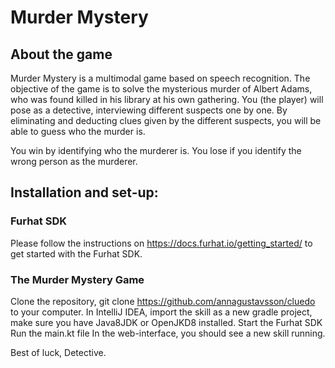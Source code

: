 # Murder Mystery
## About the game
Murder Mystery is a multimodal game based on speech recognition. The objective of the game is to solve the mysterious murder of Albert Adams, 
who was found killed in his library at his own gathering. You (the player) will pose as a detective, interviewing different 
suspects one by one. By eliminating and deducting clues given by the different suspects, you will be able to guess who the murder is. 

You win by identifying who the murderer is. 
You lose if you identify the wrong person as the murderer. 

## Installation and set-up:

### Furhat SDK
Please follow the instructions on https://docs.furhat.io/getting_started/ to get started with the Furhat SDK.

### The Murder Mystery Game
Clone the repository, git clone https://github.com/annagustavsson/cluedo to your computer.
In IntelliJ IDEA, import the skill as a new gradle project, make sure you have Java8JDK or OpenJKD8 installed.
Start the Furhat SDK
Run the main.kt file
In the web-interface, you should see a new skill running.

Best of luck, Detective. 

